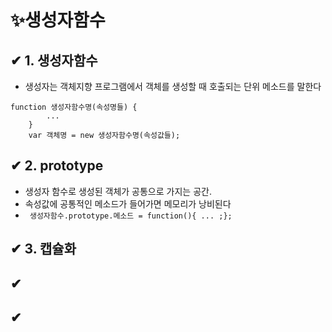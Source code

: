 # ✨생성자함수
## ✔ 1. 생성자함수
- 생성자는 객체지향 프로그램에서 객체를 생성할 때 호출되는 단위 메소드를 말한다
```
function 생성자함수명(속성명들) {
        ...
    }
    var 객체명 = new 생성자함수명(속성값들); 
```
## ✔ 2. prototype
-  생성자 함수로 생성된 객체가 공통으로 가지는 공간.
- 속성값에 공통적인 메소드가 들어가면 메모리가 낭비된다
- ` 생성자함수.prototype.메소드 = function(){ ... ;};`

## ✔ 3. 캡슐화

## ✔ 
## ✔ 